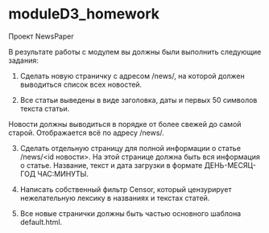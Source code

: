# moduleD3_homework
Проект NewsPaper

В результате работы с модулем вы должны были выполнить следующие задания:


1. Сделать новую страничку с адресом /news/, на которой должен выводиться список всех новостей.

2. Все статьи выведены в виде заголовка, даты и первых 50 символов текста статьи.

Новости должны выводиться в порядке от более свежей до самой старой. Отображается всё по адресу /news/.


3. Сделать отдельную страницу для полной информации о статье /news/<id новости>. 
На этой странице должна быть вся информация о статье. Название, текст и дата загрузки в формате ДЕНЬ-МЕСЯЦ-ГОД ЧАС:МИНУТЫ.


4. Написать собственный фильтр Censor, который цензурирует нежелательную лексику в названиях и текстах статей.


5. Все новые странички должны быть частью основного шаблона default.html.
